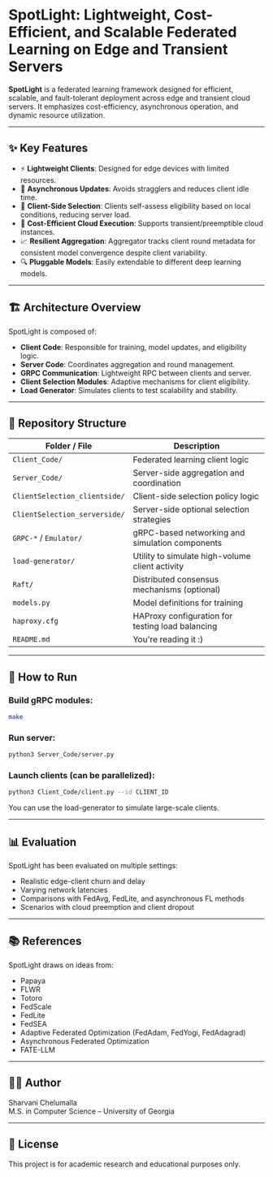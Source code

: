 # SpotLight: Lightweight, Cost-Efficient, and Scalable Federated Learning on Edge and Transient Servers

**SpotLight** is a federated learning framework designed for efficient, scalable, and fault-tolerant deployment across edge and transient cloud servers. It emphasizes cost-efficiency, asynchronous operation, and dynamic resource utilization.

---

## ✨ Key Features

- ⚡ **Lightweight Clients**: Designed for edge devices with limited resources.
- 🔁 **Asynchronous Updates**: Avoids stragglers and reduces client idle time.
- 🧠 **Client-Side Selection**: Clients self-assess eligibility based on local conditions, reducing server load.
- 💸 **Cost-Efficient Cloud Execution**: Supports transient/preemptible cloud instances.
- 📈 **Resilient Aggregation**: Aggregator tracks client round metadata for consistent model convergence despite client variability.
- 🔍 **Pluggable Models**: Easily extendable to different deep learning models.

---

## 🏗️ Architecture Overview

SpotLight is composed of:
- **Client Code**: Responsible for training, model updates, and eligibility logic.
- **Server Code**: Coordinates aggregation and round management.
- **GRPC Communication**: Lightweight RPC between clients and server.
- **Client Selection Modules**: Adaptive mechanisms for client eligibility.
- **Load Generator**: Simulates clients to test scalability and stability.

---

## 📁 Repository Structure

| Folder / File                 | Description |
|------------------------------|-------------|
| `Client_Code/`               | Federated learning client logic |
| `Server_Code/`               | Server-side aggregation and coordination |
| `ClientSelection_clientside/`| Client-side selection policy logic |
| `ClientSelection_serverside/`| Server-side optional selection strategies |
| `GRPC-*` / `Emulator/`       | gRPC-based networking and simulation components |
| `load-generator/`            | Utility to simulate high-volume client activity |
| `Raft/`                      | Distributed consensus mechanisms (optional) |
| `models.py`                  | Model definitions for training |
| `haproxy.cfg`                | HAProxy configuration for testing load balancing |
| `README.md`                  | You're reading it :) |

---

## 🚀 How to Run

### Build gRPC modules:
```bash
make
```

### Run server:
```bash
python3 Server_Code/server.py
```

### Launch clients (can be parallelized):
```bash
python3 Client_Code/client.py --id CLIENT_ID
```

You can use the load-generator to simulate large-scale clients.

---

## 📊 Evaluation

SpotLight has been evaluated on multiple settings:
- Realistic edge-client churn and delay
- Varying network latencies
- Comparisons with FedAvg, FedLite, and asynchronous FL methods
- Scenarios with cloud preemption and client dropout

---

## 📚 References

SpotLight draws on ideas from:
- Papaya
- FLWR
- Totoro
- FedScale
- FedLite
- FedSEA
- Adaptive Federated Optimization (FedAdam, FedYogi, FedAdagrad)
- Asynchronous Federated Optimization
- FATE-LLM

---

## 👩‍💻 Author

Sharvani Chelumalla  
M.S. in Computer Science – University of Georgia  

---

## 📜 License

This project is for academic research and educational purposes only.